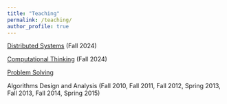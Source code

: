 ```yaml
---
title: "Teaching"
permalink: /teaching/
author_profile: true
---
```

[Distributed Systems](http://49.235.79.19/course/view.php?id=3) (Fall 2024)

[Computational Thinking](http://49.235.79.19/enrol/index.php?id=2) (Fall 2024)

[Problem Solving](http://cslabcms.nju.edu.cn/problem_solving/index.php/%E9%A6%96%E9%A1%B5)

Algorithms Design and Analysis (Fall 2010, Fall 2011, Fall 2012, Spring 2013, Fall 2013, Fall 2014, Spring 2015)


